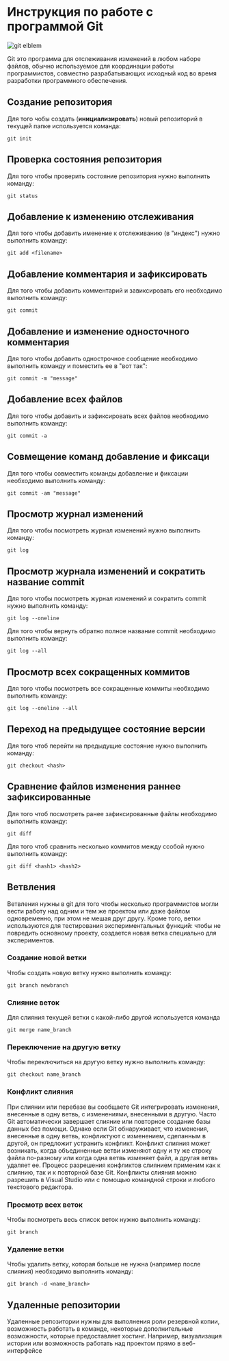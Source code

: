# Инструкция по работе с программой Git

![git elblem](git.jpg)

Git это программа для отслеживания изменений в любом наборе файлов, обычно используемое для координации работы программистов, совместно разрабатывающих исходный код во время разработки программного обеспечения.

## Создание репозитория

Для того чобы создать (**инициализировать**) новый репозиторий в текущей папке используется команда: 

    git init

## Проверка состояния репозитория

Для того чтобы проверить состояние репозитория нужно выполнить команду:

    git status
    
## Добавление к изменению отслеживания

Для того чтобы добавить именение к отслеживанию (в "индекс") нужно выполнить команду: 

    git add <filename>

## Добавление комментария и зафиксировать

Для того чтобы добавить комментарий и завиксировать его необходимо выполнить команду:

    git commit

## Добавление и изменение односточного комментария

Для того чтобы добавить однострочное сообщение необходимо выполнить команду и поместить ее в "вот так":

    git commit -m "message"

## Добавление всех файлов 

Для того чтобы добавить и зафиксировать всех файлов необходимо выполнить команду:

    git commit -a

## Совмещение команд добавление и фиксаци

Для того чтобы совместить команды добавление и фиксации необходимо выполнить команду:

    git commit -am "message"

## Просмотр журнал изменений

Для того чтобы посмотреть журнал изменений нужно выполнить команду:

    git log

## Просмотр журнала изменений и сократить название commit

Для того чтобы посмотреть журнал изменений и сократить commit нужно выполнить команду:

    git log --oneline

Для того чтобы вернуть обратно полное название commit необходимо выполнить команду:

    git log --all

## Просмотр всех сокращенных коммитов

Для того чтобы посмотреть все сокращенные коммиты необходимо выполнить команду:

    git log --oneline --all

## Переход на предыдущее состояние версии 

Для того чтоб перейти на предыдущие состояние нужно выполнить команду:

    git checkout <hash>

## Сравнение файлов изменения раннее зафиксированные

Для того чтоб посмотреть ранее зафиксированные файлы необходимо выполнить команду:

    git diff

Для того чтоб сравнить несколько коммитов между ссобой нужно выполнить команду:

    git diff <hash1> <hash2>

## Ветвления

Ветвления нужны в git для того чтобы несколько программистов могли вести работу над одним и тем же проектом или даже файлом одновременно, при этом не мешая друг другу. Кроме того, ветки используются для тестирования экспериментальных функций: чтобы не повредить основному проекту, создается новая ветка специально для экспериментов.

### Создание новой ветки

Чтобы создать новую ветку нужно выполнить команду:

    git branch newbranch

### Слияние веток

Для слияния текущей ветки с какой-либо другой используется команда 
    
    git merge name_branch 

### Переключение на другую ветку

Чтобы переключиться на другую ветку нужно выполнить команду:

    git checkout name_branch

### Конфликт слияния

При слиянии или перебазе вы сообщаете Git интегрировать изменения, внесенные в одну ветвь, с изменениями, внесенными в другую. Часто Git автоматически завершает слияние или повторное создание базы данных без помощи. Однако если Git обнаруживает, что изменения, внесенные в одну ветвь, конфликтуют с изменением, сделанным в другой, он предложит устранить конфликт. Конфликт слияния может возникать, когда объединенные ветви изменяют одну и ту же строку файла по-разному или когда одна ветвь изменяет файл, а другая ветвь удаляет ее. Процесс разрешения конфликтов слиянием применим как к слиянию, так и к повторной базе Git. Конфликты слияния можно разрешить в Visual Studio или с помощью командной строки и любого текстового редактора.

### Просмотр всех веток

Чтобы посмотреть весь список веток нужно выполнить команду:

    git branch

### Удаление ветки

Чтобы удалить ветку, которая больше не нужна (например после слияния) необходимо выполнить команду:

    git branch -d <name_branch>
    
## Удаленные репозитории

Удаленные репозитории нужны для выполнения роли резервной копии, возможность работать в команде, некоторые дополнительные возможности, которые предоставляет хостинг. Например, визуализация истории или возможность работать над проектом прямо в веб-интерфейсе
